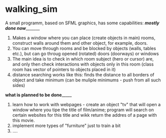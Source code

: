 # walking_sim
 A small programm, based on SFML graphics, has some capabilities:
 _____mostly done now____________
1) Makes a window where you can place (create objects in main) rooms, construct walls around them and other object, for example, doors.
2) You can move through rooms and be blocked by objects (walls, tables etc.), but can go throug opened (rotated) doors (doorways) or windows
3) The main idea is to check in which room subject (hero or cursor) are, and only then check interactions with objects only in this room (class room has vector of pointers to objects placed in it)
4) distance searching works like this: finds the distance to all borders of object and take minimum (can be muliple minimums - push from all such sides)

______what is planned to be done___________
1) learn how to work with webpages - create an object "tv" that will open a window where you tipe the title of film/anime; program will search on certain websites for this title and wikk return the addres of a page with this movie.
2) implement more types of "furniture" just to train a bit
3) ....
